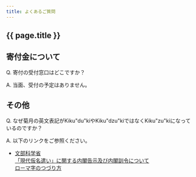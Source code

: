 ```yaml
---
title: よくあるご質問
---
```


<h2>{{ page.title }}</h2>

## 寄付金について
Q. 寄付の受付窓口はどこですか？

A. 当面、受付の予定はありません。

## その他
Q. なぜ菊月の英文表記がKiku"du"kiやKiku"dzu"kiではなくKiku"zu"kiになっているのですか？  

A. 以下のリンクをご参照ください。

* [文部科学省](http://www.mext.go.jp/)  
    [「現代仮名遣い」に関する内閣告示及び内閣訓令について](http://www.mext.go.jp/b_menu/hakusho/nc/t19860701002/t19860701002.html)  
    [ローマ字のつづり方](http://www.mext.go.jp/b_menu/hakusho/nc/k19541209001/k19541209001.html)
